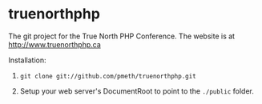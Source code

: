 truenorthphp
============

The git project for the True North PHP Conference.  The website is at http://www.truenorthphp.ca

Installation:

1. `git clone git://github.com/pmeth/truenorthphp.git`

2. Setup your web server's DocumentRoot to point to the `./public` folder.